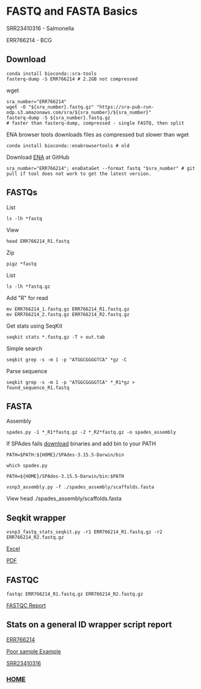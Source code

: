 # FASTQ and FASTA Basics

SRR23410316 - Salmonella

ERR766214 - BCG

## Download
```
conda install bioconda::sra-tools
fasterq-dump -S ERR766214 # 2.2GB not compressed
```
wget
```
sra_number="ERR766214"
wget -O "${sra_number}.fastq.gz" "https://sra-pub-run-odp.s3.amazonaws.com/sra/${sra_number}/${sra_number}"
fasterq-dump -S ${sra_number}.fastq.gz
# faster than fasterq-dump, compressed - single FASTQ, then split
```
ENA browser tools downloads files as compressed but slower than wget
```
conda install bioconda::enabrowsertools # old
```
Download [ENA](https://github.com/enasequence/enaBrowserTools) at GitHub
```
sra_number="ERR766214"; enaDataGet --format fastq "$sra_number" # git pull if tool does not work to get the latest version.
```
## FASTQs
List
```
ls -lh *fastq
```
View 
```
head ERR766214_R1.fastq
```
Zip
```
pigz *fastq
```
List
```
ls -lh *fastq.gz
```
Add "R" for read
```
mv ERR766214_1.fastq.gz ERR766214_R1.fastq.gz
mv ERR766214_2.fastq.gz ERR766214_R2.fastq.gz
```
Get stats using SeqKit
```
seqkit stats *.fastq.gz -T > out.tab
```
Simple search
```
seqkit grep -s -m 1 -p "ATGGCGGGGTCA" *gz -C
```
Parse sequence
```
seqkit grep -s -m 1 -p "ATGGCGGGGTCA" *_R1*gz > found_sequence_R1.fastq
```
## FASTA
Assembly
```
spades.py -1 *_R1*fastq.gz -2 *_R2*fastq.gz -o spades_assembly
```

If SPAdes fails [download](https://github.com/ablab/spades) binaries and add bin to your PATH

```
PATH=$PATH:${HOME}/SPAdes-3.15.5-Darwin/bin
```
```
which spades.py
```
```
PATH=${HOME}/SPAdes-3.15.5-Darwin/bin:$PATH
```
```
vsnp3_assembly.py -f ./spades_assembly/scaffolds.fasta
```
View
head ./spades_assembly/scaffolds.fasta

## Seqkit wrapper

```
vsnp3_fastq_stats_seqkit.py -r1 ERR766214_R1.fastq.gz -r2 ERR766214_R2.fastq.gz
```

[Excel](../data/ERR766214_2024-07-25_06-25-04_stats.xlsx)

[PDF](../data/ERR766214_2024-07-25_06-25-04_report.pdf)

## FASTQC
```
fastqc ERR766214_R1.fastq.gz ERR766214_R2.fastq.gz
```

[FASTQC Report](../data/ERR766214_R1_fastqc.html)


## Stats on a general ID wrapper script report

[ERR766214](../data/ERR766214_2024-07-25_08-18-02_report.pdf)

[Poor sample Example](../data/SRR6856085_2023-09-11_23-52-52_report.pdf)

[SRR23410316](../data/SRR23410316_2024-07-25_07-33-00_report.pdf)

### [HOME](../README.md)